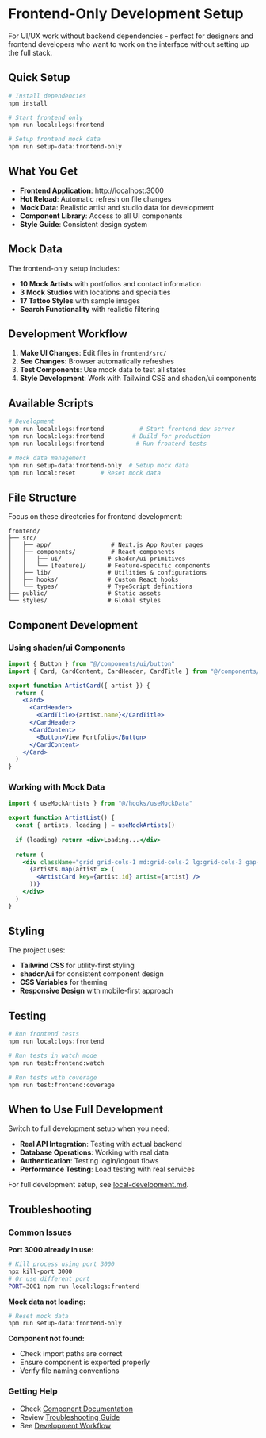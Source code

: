 # Frontend-Only Development Setup

For UI/UX work without backend dependencies - perfect for designers and frontend developers who want to work on the interface without setting up the full stack.

## Quick Setup

```bash
# Install dependencies
npm install

# Start frontend only
npm run local:logs:frontend

# Setup frontend mock data
npm run setup-data:frontend-only
```

## What You Get

- **Frontend Application**: http://localhost:3000
- **Hot Reload**: Automatic refresh on file changes
- **Mock Data**: Realistic artist and studio data for development
- **Component Library**: Access to all UI components
- **Style Guide**: Consistent design system

## Mock Data

The frontend-only setup includes:
- **10 Mock Artists** with portfolios and contact information
- **3 Mock Studios** with locations and specialties
- **17 Tattoo Styles** with sample images
- **Search Functionality** with realistic filtering

## Development Workflow

1. **Make UI Changes**: Edit files in `frontend/src/`
2. **See Changes**: Browser automatically refreshes
3. **Test Components**: Use mock data to test all states
4. **Style Development**: Work with Tailwind CSS and shadcn/ui components

## Available Scripts

```bash
# Development
npm run local:logs:frontend          # Start frontend dev server
npm run local:logs:frontend        # Build for production
npm run local:logs:frontend         # Run frontend tests

# Mock data management
npm run setup-data:frontend-only  # Setup mock data
npm run local:reset       # Reset mock data
```

## File Structure

Focus on these directories for frontend development:

```
frontend/
├── src/
│   ├── app/                 # Next.js App Router pages
│   ├── components/          # React components
│   │   ├── ui/             # shadcn/ui primitives
│   │   └── [feature]/      # Feature-specific components
│   ├── lib/                # Utilities & configurations
│   ├── hooks/              # Custom React hooks
│   └── types/              # TypeScript definitions
├── public/                 # Static assets
└── styles/                 # Global styles
```

## Component Development

### Using shadcn/ui Components

```jsx
import { Button } from "@/components/ui/button"
import { Card, CardContent, CardHeader, CardTitle } from "@/components/ui/card"

export function ArtistCard({ artist }) {
  return (
    <Card>
      <CardHeader>
        <CardTitle>{artist.name}</CardTitle>
      </CardHeader>
      <CardContent>
        <Button>View Portfolio</Button>
      </CardContent>
    </Card>
  )
}
```

### Working with Mock Data

```jsx
import { useMockArtists } from "@/hooks/useMockData"

export function ArtistList() {
  const { artists, loading } = useMockArtists()
  
  if (loading) return <div>Loading...</div>
  
  return (
    <div className="grid grid-cols-1 md:grid-cols-2 lg:grid-cols-3 gap-4">
      {artists.map(artist => (
        <ArtistCard key={artist.id} artist={artist} />
      ))}
    </div>
  )
}
```

## Styling

The project uses:
- **Tailwind CSS** for utility-first styling
- **shadcn/ui** for consistent component design
- **CSS Variables** for theming
- **Responsive Design** with mobile-first approach

## Testing

```bash
# Run frontend tests
npm run local:logs:frontend

# Run tests in watch mode
npm run test:frontend:watch

# Run tests with coverage
npm run test:frontend:coverage
```

## When to Use Full Development

Switch to full development setup when you need:
- **Real API Integration**: Testing with actual backend
- **Database Operations**: Working with real data
- **Authentication**: Testing login/logout flows
- **Performance Testing**: Load testing with real services

For full development setup, see [local-development.md](./local-development.md).

## Troubleshooting

### Common Issues

**Port 3000 already in use:**
```bash
# Kill process using port 3000
npx kill-port 3000
# Or use different port
PORT=3001 npm run local:logs:frontend
```

**Mock data not loading:**
```bash
# Reset mock data
npm run setup-data:frontend-only
```

**Component not found:**
- Check import paths are correct
- Ensure component is exported properly
- Verify file naming conventions

### Getting Help

- Check [Component Documentation](../components/frontend/README.md)
- Review [Troubleshooting Guide](../troubleshooting/TROUBLESHOOTING_GUIDE.md)
- See [Development Workflow](../workflows/DEVELOPMENT_GUIDE.md)